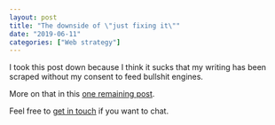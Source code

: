 ```yaml
---
layout: post
title: "The downside of \"just fixing it\""
date: "2019-06-11"
categories: ["Web strategy"]
---
```


I took this post down because I think it sucks that my writing has been scraped without my consent to feed bullshit engines.

More on that in this [one remaining post](/my-final-blog-post).

Feel free to [get in touch](/contact) if you want to chat.
